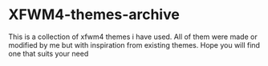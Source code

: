 # XFWM4-themes-archive
This is a collection of xfwm4 themes i have used. All of them were made or modified by me but with inspiration from existing themes. Hope you will find one that suits your need
